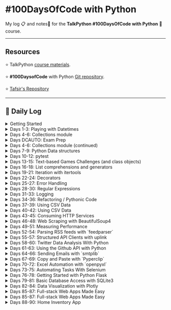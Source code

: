 # \#100DaysOfCode with Python

My log :clipboard: and notes​ :notebook: for the **TalkPython #100DaysOfCode with Python** :snake: course.

---

## Resources

:star: TalkPython [course materials](https://github.com/timothyhull/100daysofcode/blob/main/https://training.talkpython.fm/courses/details/100-days-of-code-in-python).

:star: **#100DaysofCode** with Python [Git repository](https://github.com/timothyhull/100daysofcode/blob/main/https://github.com/talkpython/100daysofcode-with-python-course).

:star: [Tafsir's Repository](https://github.com/timothyhull/100daysofcode/blob/main/https://github.com/ttafsir/100-days-of-code)

---

## :calendar: Daily Log

<details><summary>Getting Started</summary>

- Course Start: [4/16/21](https://github.com/timothyhull/100daysofcode/blob/main/days/_course_start)
- Day 0: [4/17/21](https://github.com/timothyhull/100daysofcode/blob/main/days/_0)

</details>

<details><summary>Days 1-3: Playing with Datetimes</summary>

- Day 1: [4/18/21](https://github.com/timothyhull/100daysofcode/blob/main/days/_1)
- Day 2: [4/19/21](https://github.com/timothyhull/100daysofcode/blob/main/days/_2)
- Day 2a: [4/20/21](https://github.com/timothyhull/100daysofcode/blob/main/days/_2)
- Day 3: [4/21/21](https://github.com/timothyhull/100daysofcode/blob/main/days/_3)
- Day 3a: [4/22/21](https://github.com/timothyhull/100daysofcode/blob/main/days/_3)
- Day 3b: [4/23/21](https://github.com/timothyhull/100daysofcode/blob/main/days/_3)

</details>

<details><summary>Days 4-6: Collections module</summary>

- Day 4: [4/24/21](https://github.com/timothyhull/100daysofcode/blob/main/days/_4)
- Day 4a: [4/25/21](https://github.com/timothyhull/100daysofcode/blob/main/days/_4)
- Day 4b: [4/26/21](https://github.com/timothyhull/100daysofcode/blob/main/days/_4)
- Day 5: [4/27/21](https://github.com/timothyhull/100daysofcode/blob/main/days/_5/README.md/#notebook-42721)
- Day 5a: [4/28/21](https://github.com/timothyhull/100daysofcode/blob/main/days/_5/README.md#tasks)
- Day 5b: [4/29/21](https://github.com/timothyhull/100daysofcode/blob/main/days/_5/README.md#tasks)
- Day 5c: [4/30/21](https://github.com/timothyhull/100daysofcode/blob/main/days/_5/README.md#rage-43021)
- Day 5d: [5/1/21](https://github.com/timothyhull/100daysofcode/blob/main/days/_5/README.md/#notebook-5121)

</details>

<details><summary>Days DCAUTO: Exam Prep</summary>

:bangbang: ​Taking a two-week break from **100DaysOfCode** exercises to study for the Cisco **DCAUTO** exam :mortar_board:.  Each day of study that includes writing Python will continue the days of code streak.

- Day 1: [5/2/21](https://github.com/timothyhull/100daysofcode/blob/main/days/_dcauto/README.md/#notebook-5221)
- Day 2: [5/3/21](https://github.com/timothyhull/100daysofcode/blob/main/days/_dcauto/README.md/#notebook-5321)
- Day 3: [5/4/21](https://github.com/timothyhull/100daysofcode/blob/main/days/_dcauto/README.md/#notebook-5421)
- Day 4: [5/5/21](https://github.com/timothyhull/100daysofcode/blob/main/days/_dcauto/README.md/#notebook-5521)
- Day 5: [5/6/21](https://github.com/timothyhull/100daysofcode/blob/main/days/_dcauto/README.md/#notebook-5621)
- Day 6: [5/7/21](https://github.com/timothyhull/100daysofcode/blob/main/days/_dcauto/README.md/#notebook-5721)
- Day 7: [5/8/21](https://github.com/timothyhull/100daysofcode/blob/main/days/_dcauto/README.md/#notebook-5821)
- Day 8: [5/9/21](https://github.com/timothyhull/100daysofcode/blob/main/days/_dcauto/README.md/#notebook-5921)
- Day 9: [5/10/21](https://github.com/timothyhull/100daysofcode/blob/main/days/_dcauto/README.md/#notebook-51021)
- Day 10: [5/11/21](https://github.com/timothyhull/100daysofcode/blob/main/days/_dcauto/README.md/#notebook-51121)
- Day 11: [5/12/21](https://github.com/timothyhull/100daysofcode/blob/main/days/_dcauto/README.md/#notebook-51221)
- Day 12: [5/13/21](https://github.com/timothyhull/100daysofcode/blob/main/days/_dcauto/README.md/#notebook-51321)

</details>

<details><summary>Days 4-6: Collections module (continued)</summary>

- Day 6: [5/14/21](https://github.com/timothyhull/100daysofcode/blob/main/days/_6/README.md/#notebook-51421)
- Day 6a: [5/15/21](https://github.com/timothyhull/100daysofcode/blob/main/days/_6/README.md/#notebook-51521)
- Day 6b: [5/16/21](https://github.com/timothyhull/100daysofcode/blob/main/days/_6/README.md/#notebook-51621)
- Day 6c: [5/17/21](https://github.com/timothyhull/100daysofcode/blob/main/days/_6/README.md/#notebook-51721)
- Day 6d: [5/18/21](https://github.com/timothyhull/100daysofcode/blob/main/days/_6/README.md/#notebook-51821)
- Day 6e: [5/19/21](https://github.com/timothyhull/100daysofcode/blob/main/days/_6/README.md/#notebook-51921)
- Day 6f: [5/20/21](https://github.com/timothyhull/100daysofcode/blob/main/days/_6/README.md/#notebook-52021)

</details>

<details><summary>Days 7-9: Python Data structures</summary>

- Day 7: [5/21/21](https://github.com/timothyhull/100daysofcode/blob/main/days/_7/README.md/#notebook-52121)
- Day 7a: [5/22/21](https://github.com/timothyhull/100daysofcode/blob/main/days/_7/README.md/#notebook-52221)
- Day 8: [5/23/21](https://github.com/timothyhull/100daysofcode/blob/main/days/_8)
- Day 9: [5/24/21](https://github.com/timothyhull/100daysofcode/blob/main/days/_9)

</details>

<details><summary>Days 10-12: pytest</summary>

- Day 10: [5/25/21](https://github.com/timothyhull/100daysofcode/blob/main/days/_10)
- Day 10a: [5/26/21](https://github.com/timothyhull/100daysofcode/blob/main/days/_10/README.md/#notebook-52621)
- Day 10b: [5/27/21](https://github.com/timothyhull/100daysofcode/blob/main/days/_10/README.md/#notebook-52721)
- Day 10c: [5/28/21](https://github.com/timothyhull/100daysofcode/blob/main/days/_10/README.md/#notebook-52821)
- Day 10d: [5/29/21](https://github.com/timothyhull/100daysofcode/blob/main/days/_10/README.md/#notebook-52921)
- Day 10e: [5/30/21](https://github.com/timothyhull/100daysofcode/blob/main/days/_10/README.md/#notebook-53021)
- Day 10f: [5/31/21](https://github.com/timothyhull/100daysofcode/blob/main/days/_10/README.md/#notebook-53121)
- Day 11: [6/1/21](https://github.com/timothyhull/100daysofcode/blob/main/days/_11)
- Day 11a: [6/2/21](https://github.com/timothyhull/100daysofcode/blob/main/days/_11/README.md/#notebook-6221)
- Day 11b: [6/3/21](https://github.com/timothyhull/100daysofcode/blob/main/days/_11/README.md/#notebook-6321)
- Day 11c: [6/4/21](https://github.com/timothyhull/100daysofcode/blob/main/days/_11/README.md/#notebook-6421)
- Day 11d: [6/5/21](https://github.com/timothyhull/100daysofcode/blob/main/days/_11/README.md/#notebook-6521)
- Day 11e: [6/6/21](https://github.com/timothyhull/100daysofcode/blob/main/days/_11/README.md/#notebook-6621)
- Day 11f: [6/7/21](https://github.com/timothyhull/100daysofcode/blob/main/days/_11/README.md/#notebook-6721)
- Day 11g: [6/8/21](https://github.com/timothyhull/100daysofcode/blob/main/days/_11/README.md/#notebook-6821)
- Day 11h: [6/9/21](https://github.com/timothyhull/100daysofcode/blob/main/days/_11/README.md/#notebook-6921)
- Day 11i: [6/10/21](https://github.com/timothyhull/100daysofcode/blob/main/days/_11/README.md/#notebook-61021)
- Day 11j: [6/11/21](https://github.com/timothyhull/100daysofcode/blob/main/days/_11/README.md/#notebook-61121)
- Day 11k: [6/12/21](https://github.com/timothyhull/100daysofcode/blob/main/days/_11/README.md/#notebook-61221)
- Day 11l: [6/13/21](https://github.com/timothyhull/100daysofcode/blob/main/days/_11/README.md/#notebook-61321)
- Day 12: [6/14/21](https://github.com/timothyhull/100daysofcode/blob/main/days/_12)
- Day 12a: [6/15/21](https://github.com/timothyhull/100daysofcode/blob/main/days/_12/README.md/#notebook-61521)
- Day 12b: [6/16/21](https://github.com/timothyhull/100daysofcode/blob/main/days/_12/README.md/#notebook-61621)
- Day 12c: [6/17/21](https://github.com/timothyhull/100daysofcode/blob/main/days/_12/README.md/#notebook-61721)
- Day 12d: [6/18/21](https://github.com/timothyhull/100daysofcode/blob/main/days/_12/README.md/#notebook-61821)

</details>

<details><summary>Days 13-15: Text-based Games Challenges (and class objects)</summary>

- Day 13: [6/19/21](https://github.com/timothyhull/100daysofcode/blob/main/days/_13)
- Day 13a: [6/20/21](https://github.com/timothyhull/100daysofcode/blob/main/days/_13/README.md/#notebook-62021)
- Day 13b: [6/21/21](https://github.com/timothyhull/100daysofcode/blob/main/days/_13/README.md/#notebook-62121)
- Day 13c: [6/22/21](https://github.com/timothyhull/100daysofcode/blob/main/days/_13/README.md/#notebook-62221)
- Day 14: [6/23/21](https://github.com/timothyhull/100daysofcode/blob/main/days/_14)
- Day 14a: [6/24/21](https://github.com/timothyhull/100daysofcode/blob/main/days/_14/README.md/#notebook-62421)
- Day 14b: [6/25/21](https://github.com/timothyhull/100daysofcode/blob/main/days/_14/README.md/#notebook-62521)
- Day 14c: [6/26/21](https://github.com/timothyhull/100daysofcode/blob/main/days/_14/README.md/#notebook-62621)
- Day 14d: [6/27/21](https://github.com/timothyhull/100daysofcode/blob/main/days/_14/README.md/#notebook-62721)
- Day 14e: [6/28/21](https://github.com/timothyhull/100daysofcode/blob/main/days/_14/README.md/#notebook-62821)
- Day 14f: [6/29/21](https://github.com/timothyhull/100daysofcode/blob/main/days/_14/README.md/#notebook-62921)
- Day 14f: [6/30/21](https://github.com/timothyhull/100daysofcode/blob/main/days/_14/README.md/#notebook-63021)
- Day 14g: [7/1/21](https://github.com/timothyhull/100daysofcode/blob/main/days/_14/README.md/#notebook-7121)
- Day 15: [7/2/21](https://github.com/timothyhull/100daysofcode/blob/main/days/_15)
- Day 15a: [7/3/21](https://github.com/timothyhull/100daysofcode/blob/main/days/_15/README.md/#notebook-7321)
- Day 15b: [7/4/21](https://github.com/timothyhull/100daysofcode/blob/main/days/_15/README.md/#notebook-7421)
- Day 15c: [7/5/21](https://github.com/timothyhull/100daysofcode/blob/main/days/_15/README.md/#notebook-7521)
- Day 15d: [7/6/21](https://github.com/timothyhull/100daysofcode/blob/main/days/_15/README.md/#notebook-7621)
- Day 15e: [7/7/21](https://github.com/timothyhull/100daysofcode/blob/main/days/_15/README.md/#notebook-7721)
- Day 15f: [7/8/21](https://github.com/timothyhull/100daysofcode/blob/main/days/_15/README.md/#notebook-7821)
- Day 15g: [7/9/21](https://github.com/timothyhull/100daysofcode/blob/main/days/_15/README.md/#notebook-7921)
- Day 15h: [7/10/21](https://github.com/timothyhull/100daysofcode/blob/main/days/_15/README.md/#notebook-71021)
- Day 15i: [7/11/21](https://github.com/timothyhull/100daysofcode/blob/main/days/_15/README.md/#notebook-71121)
- Day 15j: [7/12/21](https://github.com/timothyhull/100daysofcode/blob/main/days/_15/README.md/#notebook-71221)
- Day 15k: [7/13/21](https://github.com/timothyhull/100daysofcode/blob/main/days/_15/README.md/#notebook-71321)
- Day 15l: [7/14/21](https://github.com/timothyhull/100daysofcode/blob/main/days/_15/README.md/#notebook-71421)
- Day 15m: [7/15/21](https://github.com/timothyhull/100daysofcode/blob/main/days/_15/README.md/#notebook-71521)
- Day 15n: [7/16/21](https://github.com/timothyhull/100daysofcode/blob/main/days/_15/README.md/#notebook-71621)
- Day 15o: [7/17/21](https://github.com/timothyhull/100daysofcode/blob/main/days/_15/README.md/#notebook-71721)
- Day 15p: [7/18/21](https://github.com/timothyhull/100daysofcode/blob/main/days/_15/README.md/#notebook-71821)
- Day 15q: [7/19/21](https://github.com/timothyhull/100daysofcode/blob/main/days/_15/README.md/#notebook-71921)
- Day 15r: [7/20/21](https://github.com/timothyhull/100daysofcode/blob/main/days/_15/README.md/#notebook-72021)
- Day 15s: [7/21/21](https://github.com/timothyhull/100daysofcode/blob/main/days/_15/README.md/#notebook-72121)

</details>

<details><summary>Days 16-18: List comprehensions and generators</summary>

- Day 16: [7/22/21](https://github.com/timothyhull/100daysofcode/blob/main/days/_16)
- Day 16a: [7/23/21](https://github.com/timothyhull/100daysofcode/blob/main/days/_16/README.md/#notebook-72321)
- Day 16b: [7/24/21](https://github.com/timothyhull/100daysofcode/blob/main/days/_16/README.md/#notebook-72421)
- Day 16c: [7/25/21](https://github.com/timothyhull/100daysofcode/blob/main/days/_16/README.md/#notebook-72521)
- Day 16d: [7/26/21](https://github.com/timothyhull/100daysofcode/blob/main/days/_16/README.md/#notebook-72621)
- Day 17: [7/27/21](https://github.com/timothyhull/100daysofcode/blob/main/days/_17)
- Day 17a: [7/28/21](https://github.com/timothyhull/100daysofcode/blob/main/days/_17/README.md/#notebook-72821)
- Day 17b: [7/29/21](https://github.com/timothyhull/100daysofcode/blob/main/days/_17/README.md/#notebook-72921)
- Day 17c: [7/30/21](https://github.com/timothyhull/100daysofcode/blob/main/days/_17/README.md/#notebook-73021)

```python
# Completed 105 straight days of code, before streak ended on 7/31/21.
from datetime import date
streak_start_date = date(2021, 4, 16)
streak_end_date = date(2021, 7, 30)

streak_length = (streak_end_date - streak_start_date).days
print(f'\n#100DaysofCode coding streak #1 lasted {streak_length} days.\n')
```

- Day 18: [8/1/21](https://github.com/timothyhull/100daysofcode/blob/main/days/_18)
- Day 18a: [8/2/21](https://github.com/timothyhull/100daysofcode/blob/main/days/_18/README.md/#notebook-8221)

</details>

<details><summary>Days 19-21: Iteration with itertools</summary>

- Day 19: [8/3/21](https://github.com/timothyhull/100daysofcode/blob/main/days/_19)
- Day 19a: [8/4/21](https://github.com/timothyhull/100daysofcode/blob/main/days/_19/README.md/#notebook-8421)
- Day 19b: [8/5/21](https://github.com/timothyhull/100daysofcode/blob/main/days/_19/README.md/#notebook-8521)
- Day 19c: [8/6/21](https://github.com/timothyhull/100daysofcode/blob/main/days/_19/README.md/#notebook-8621)
- Day 20: [8/7/21](https://github.com/timothyhull/100daysofcode/blob/main/days/_20)
- Day 20a: [8/8/21](https://github.com/timothyhull/100daysofcode/blob/main/days/_20/README.md/#notebook-8821)
- Day 20b: [8/9/21](https://github.com/timothyhull/100daysofcode/blob/main/days/_20/README.md/#notebook-8921)
- Day 21: [8/10/21](https://github.com/timothyhull/100daysofcode/blob/main/days/_21)
- Day 21a: [8/11/21](https://github.com/timothyhull/100daysofcode/blob/main/days/_21/README.md/#notebook-81121)
- Day 21b: [8/12/21](https://github.com/timothyhull/100daysofcode/blob/main/days/_21/README.md/#notebook-81221)

</details>

<details><summary>Days 22-24: Decorators</summary>

- Day 22: [8/13/21](https://github.com/timothyhull/100daysofcode/blob/main/days/_22)
- Day 22a: [8/14/21](https://github.com/timothyhull/100daysofcode/blob/main/days/_22/README.md/#notebook-81421)
- Day 22b: [8/15/21](https://github.com/timothyhull/100daysofcode/blob/main/days/_22/README.md/#notebook-81521)
- Day 23: [8/16/21](https://github.com/timothyhull/100daysofcode/blob/main/days/_23)
- Day 23a: [8/17/21](https://github.com/timothyhull/100daysofcode/blob/main/days/_23/README.md/#notebook-81721)
- Day 23b: [8/18/21](https://github.com/timothyhull/100daysofcode/blob/main/days/_23/README.md/#notebook-81821)
- Day 24: [8/19/21](https://github.com/timothyhull/100daysofcode/blob/main/days/_24)
- Day 24a: [8/20/21](https://github.com/timothyhull/100daysofcode/blob/main/days/_24/README.md/#notebook-82021)
- Day 24b: [8/21/21](https://github.com/timothyhull/100daysofcode/blob/main/days/_24/README.md/#notebook-82121)
- Day 24c: [8/22/21](https://github.com/timothyhull/100daysofcode/blob/main/days/_24/README.md/#notebook-82221)
- Day 24d: [8/23/21](https://github.com/timothyhull/100daysofcode/blob/main/days/_24/README.md/#notebook-82321)
- Day 24e: [8/24/21](https://github.com/timothyhull/100daysofcode/blob/main/days/_24/README.md/#notebook-82421)
- Day 24f: [8/25/21](https://github.com/timothyhull/100daysofcode/blob/main/days/_24/README.md/#notebook-82521)
- Day 24g: [8/26/21](https://github.com/timothyhull/100daysofcode/blob/main/days/_24/README.md/#notebook-82621)
- Day 24h: [8/27/21](https://github.com/timothyhull/100daysofcode/blob/main/days/_24/README.md/#notebook-82721)
- Day 24i: [8/29/21](https://github.com/timothyhull/100daysofcode/blob/main/days/_24/README.md/#notebook-82921)
- Day 24j: [8/30/21](https://github.com/timothyhull/100daysofcode/blob/main/days/_24/README.md/#notebook-83021)
- Day 24k: [8/31/21](https://github.com/timothyhull/100daysofcode/blob/main/days/_24/README.md/#notebook-83121)
- Day 24l: [9/1/21](https://github.com/timothyhull/100daysofcode/blob/main/days/_24/README.md/#notebook-9121)

</details>

<details><summary>Days 25-27: Error Handling</summary>

- Day 25: [9/2/21](https://github.com/timothyhull/100daysofcode/blob/main/days/_25)
- Day 26: [9/3/21](https://github.com/timothyhull/100daysofcode/blob/main/days/_26)
- Day 27: [9/4/21](https://github.com/timothyhull/100daysofcode/blob/main/days/_27)

</details>

<details><summary>Days 28-30: Regular Expressions</summary>

- Day 28: [9/5/21](https://github.com/timothyhull/100daysofcode/blob/main/days/_28)
- Day 28a: [9/6/21](https://github.com/timothyhull/100daysofcode/blob/main/days/_28/README.md/#notebook-9621)
- Day 28b: [9/7/21](https://github.com/timothyhull/100daysofcode/blob/main/days/_28/README.md/#notebook-9721)
- Day 28c: [9/8/21](https://github.com/timothyhull/100daysofcode/blob/main/days/_29/README.md/#notebook-9821)
- Day 29: [9/9/21](https://github.com/timothyhull/100daysofcode/blob/main/days/_29)
- Day 29a: [9/10/21](https://github.com/timothyhull/100daysofcode/blob/main/days/_29/README.md/#notebook-91021)
- Day 29b: [9/11/21](https://github.com/timothyhull/100daysofcode/blob/main/days/_29/README.md/#notebook-91121)
- Day 29c: [9/12/21](https://github.com/timothyhull/100daysofcode/blob/main/days/_29/README.md/#notebook-91221)
- Day 29d: [9/13/21](https://github.com/timothyhull/100daysofcode/blob/main/days/_29/README.md/#notebook-91321)
- Day 29e: [9/14/21](https://github.com/timothyhull/100daysofcode/blob/main/days/_29/README.md/#notebook-91421)
- Day 29f: [9/15/21](https://github.com/timothyhull/100daysofcode/blob/main/days/_29/README.md/#notebook-91521)
- Day 29g: [9/16/21](https://github.com/timothyhull/100daysofcode/blob/main/days/_29/README.md/#notebook-91621)
- Day 30: [9/18/21](https://github.com/timothyhull/100daysofcode/blob/main/days/_30)
- Day 30a: [9/19/21](https://github.com/timothyhull/100daysofcode/blob/main/days/_30/README.md/#notebook-91921)
- Day 30b: [9/20/21](https://github.com/timothyhull/100daysofcode/blob/main/days/_30/README.md/#notebook-92021)
- Day 30c: [9/21/21](https://github.com/timothyhull/100daysofcode/blob/main/days/_30/README.md/#notebook-92121)

</details>

<details><summary>Days 31-33: Logging</summary>

- Day 31: [9/22/21](https://github.com/timothyhull/100daysofcode/blob/main/days/_31)
- Day 31a: [9/23/21](https://github.com/timothyhull/100daysofcode/blob/main/days/_31/README.md/#notebook-92321)
- Day 31b: [9/24/21](https://github.com/timothyhull/100daysofcode/blob/main/days/_31/README.md/#notebook-92421)
- Day 31c: [9/25/21](https://github.com/timothyhull/100daysofcode/blob/main/days/_31/README.md/#notebook-92521)
- Day 31d: [9/26/21](https://github.com/timothyhull/100daysofcode/blob/main/days/_31/README.md/#notebook-92621)
- Day 31e: [9/27/21](https://github.com/timothyhull/100daysofcode/blob/main/days/_31/README.md/#notebook-92721)
- Day 31f: [9/28/21](https://github.com/timothyhull/100daysofcode/blob/main/days/_31/README.md/#notebook-92821)
- Day 32: [9/29/21](https://github.com/timothyhull/100daysofcode/blob/main/days/_32)
- Day 33: [9/30/21](https://github.com/timothyhull/100daysofcode/blob/main/days/_33)
- Day 33a: [10/1/21](https://github.com/timothyhull/100daysofcode/blob/main/days/_33/README.md/#notebook-10121)
- Day 33b: [10/2/21](https://github.com/timothyhull/100daysofcode/blob/main/days/_33/README.md/#notebook-10221)
- Day 33c: [10/3/21](https://github.com/timothyhull/100daysofcode/blob/main/days/_33/README.md/#notebook-10321)
- Day 33d: [10/4/21](https://github.com/timothyhull/100daysofcode/blob/main/days/_33/README.md/#notebook-10421)
- Day 33e: [10/5/21](https://github.com/timothyhull/100daysofcode/blob/main/days/_33/README.md/#notebook-10521)
- Day 33f: [10/6/21](https://github.com/timothyhull/100daysofcode/blob/main/days/_33/README.md/#notebook-10621)
- Day 33g: [10/7/21](https://github.com/timothyhull/100daysofcode/blob/main/days/_33/README.md/#notebook-10721)
- Day 33h: [10/8/21](https://github.com/timothyhull/100daysofcode/blob/main/days/_33/README.md/#notebook-10821)
- Day 33i: [10/9/21](https://github.com/timothyhull/100daysofcode/blob/main/days/_33/README.md/#notebook-10921)
- Day 33j: [10/10/21](https://github.com/timothyhull/100daysofcode/blob/main/days/_33/README.md/#notebook-101021)
- Day 33k: [10/11/21](https://github.com/timothyhull/100daysofcode/blob/main/days/_33/README.md/#notebook-101121)
- Day 33l: [10/12/21](https://github.com/timothyhull/100daysofcode/blob/main/days/_33/README.md/#notebook-101221)
- Day 33m: [10/13/21](https://github.com/timothyhull/100daysofcode/blob/main/days/_33/README.md/#notebook-101321)
- Day 33n: [10/14/21](https://github.com/timothyhull/100daysofcode/blob/main/days/_33/README.md/#notebook-101421)
- Day 33o: [10/15/21](https://github.com/timothyhull/100daysofcode/blob/main/days/_33/README.md/#notebook-101521)
- Day 33p: [10/16/21](https://github.com/timothyhull/100daysofcode/blob/main/days/_33/README.md/#notebook-101621)
- Day 33q: [10/17/21](https://github.com/timothyhull/100daysofcode/blob/main/days/_33/README.md/#notebook-101721)

</details>

<details><summary>Days 34-36: Refactoring / Pythonic Code</summary>

- Day 34: [10/19/21](https://github.com/timothyhull/100daysofcode/blob/main/days/_34)
- Day 34a: [10/20/21](https://github.com/timothyhull/100daysofcode/blob/main/days/_34/README.md/#notebook-102021)
- Day 34b: [10/21/21](https://github.com/timothyhull/100daysofcode/blob/main/days/_34/README.md/#notebook-102121)
- Day 34c: [10/22/21](https://github.com/timothyhull/100daysofcode/blob/main/days/_34/README.md/#notebook-102221)
- Day 34d: [10/23/21](https://github.com/timothyhull/100daysofcode/blob/main/days/_34/README.md/#notebook-102321)
- Days 35+36: [10/24/21](https://github.com/timothyhull/100daysofcode/blob/main/days/_35_36)
- Days 35+36a: [10/25/21](https://github.com/timothyhull/100daysofcode/blob/main/days/days/_35_36/README.md/#notebook-102521)
- Days 35+36b: [10/26/21](https://github.com/timothyhull/100daysofcode/blob/main/days/days/_35_36/README.md/#notebook-102621)
- Days 35+36c: [10/27/21](https://github.com/timothyhull/100daysofcode/blob/main/days/days/_35_36/README.md/#notebook-102721)
- Days 35+36d: [10/28/21](https://github.com/timothyhull/100daysofcode/blob/main/days/days/_35_36/README.md/#notebook-102821)

</details>

<details><summary>Days 37-39: Using CSV Data</summary>

- Day 37: [10/29/21](https://github.com/timothyhull/100daysofcode/blob/main/days/_37)
- Day 37a: [10/30/21](https://github.com/timothyhull/100daysofcode/blob/main/days/_37/README.md/#notebook-103021)
- Day 37b: [10/31/21](https://github.com/timothyhull/100daysofcode/blob/main/days/_37/README.md/#notebook-103121)
- Day 37c: [11/1/21](https://github.com/timothyhull/100daysofcode/blob/main/days/_37/README.md/#notebook-110121)
- Days 38+39: [11/2/21](https://github.com/timothyhull/100daysofcode/blob/main/days/_38_39)
- Days 38+39a: [11/3/21](https://github.com/timothyhull/100daysofcode/blob/main/days/_38_39/README.md/#notebook-11321)

</details>

<details><summary>Days 40-42: Using CSV Data</summary>

- Days 40+41: [11/4/21](https://github.com/timothyhull/100daysofcode/blob/main/days/_40_41)
- Day 42: [11/5/21](https://github.com/timothyhull/100daysofcode/blob/main/days/_42)
- Day 42a: [11/6/21](https://github.com/timothyhull/100daysofcode/blob/main/days/_42/README.md/#notebook-11621)
- Day 42b: [11/7/21](https://github.com/timothyhull/100daysofcode/blob/main/days/_42/README.md/#notebook-11721)
- Day 42c: [11/8/21](https://github.com/timothyhull/100daysofcode/blob/main/days/_42/README.md/#notebook-11821)
- Day 42d: [11/9/21](https://github.com/timothyhull/100daysofcode/blob/main/days/_42/README.md/#notebook-11921)

</details>

<details><summary>Days 43-45: Consuming HTTP Services</summary>

- Day 43: [11/10/21](https://github.com/timothyhull/100daysofcode/blob/main/days/_43)
- Day 43a: [11/11/21](https://github.com/timothyhull/100daysofcode/blob/main/days/_43/README.md/#notebook-111121)
- Day 43b: [11/12/21](https://github.com/timothyhull/100daysofcode/blob/main/days/_43/README.md/#notebook-111221)
- Days 44+45: [11/13/21](https://github.com/timothyhull/100daysofcode/blob/main/days/_44_45)
- Days 44+45a: [11/14/21](https://github.com/timothyhull/100daysofcode/blob/main/days/_44_45)

</details>

<details><summary>Days 46-48: Web Scraping with BeautifulSoup4</summary>

- Days 46+47+48: [11/16/21](https://github.com/timothyhull/100daysofcode/blob/main/days/_46_47_48)
- Days 46+47+48a: [11/17/21](https://github.com/timothyhull/100daysofcode/blob/main/days/_46_47_48/README.md/#notebook-111721)
- Break for family trauma :sob:
- Days 46+47+48b: [11/23/21](https://github.com/timothyhull/100daysofcode/blob/main/days/_46_47_48/README.md/#notebook-112321)
- Break for family trauma :sob:
- Days 46+47+48c: [11/30/21](https://github.com/timothyhull/100daysofcode/blob/main/days/_46_47_48/README.md/#notebook-113021)
- Days 46+47+48d: [12/1/21](https://github.com/timothyhull/100daysofcode/blob/main/days/_46_47_48/README.md/#notebook-12121)
- Days 46+47+48e: [12/1/21](https://github.com/timothyhull/100daysofcode/blob/main/days/_46_47_48)

</details>

<details><summary>Days 49-51: Measuring Performance</summary>

- Day 49: [12/2/21](https://github.com/timothyhull/100daysofcode/blob/main/days/_49)
- Day 49a: [12/3/21](https://github.com/timothyhull/100daysofcode/blob/main/days/_49/README.md/#notebook-12321)
- Day 49b: [12/4/21](https://github.com/timothyhull/100daysofcode/blob/main/days/_49/README.md/#notebook-12421)
- Day 49c: [12/5/21](https://github.com/timothyhull/100daysofcode/blob/main/days/_49/README.md/#notebook-12521)
- Day 49d: [12/6/21](https://github.com/timothyhull/100daysofcode/blob/main/days/_49/README.md/#notebook-12621)
- Break for family trauma :sob:
- Day 49e: [12/10/21](https://github.com/timothyhull/100daysofcode/blob/main/days/_49/README.md/#notebook-121021)
- Days 50+51: [12/11/21](https://github.com/timothyhull/100daysofcode/blob/main/days/_50_51)

</details>

<details><summary>Days 52-54: Parsing RSS feeds with `feedparser`</summary>

- Day 52+53+54: [12/12/21](https://github.com/timothyhull/100daysofcode/blob/main/days/_52_53_54)
- Day 52+53+54a: [12/13/21](https://github.com/timothyhull/100daysofcode/blob/main/days/_52_53_54/README.md/#notebook-121321)
- Day 52+53+54b: [12/14/21](https://github.com/timothyhull/100daysofcode/blob/main/days/_52_53_54/README.md/#notebook-121421)
- Day 52+53+54c: [12/15/21](https://github.com/timothyhull/100daysofcode/blob/main/days/_52_53_54/README.md/#notebook-121521)
- Day 52+53+54d: [12/16/21](https://github.com/timothyhull/100daysofcode/blob/main/days/_52_53_54/README.md/#notebook-121621)
- Day 52+53+54e: [12/17/21](https://github.com/timothyhull/100daysofcode/blob/main/days/_52_53_54/README.md/#notebook-121721)
- Day 52+53+54f: [12/18/21](https://github.com/timothyhull/100daysofcode/blob/main/days/_52_53_54/README.md/#notebook-121821)
- Day 52+53+54g: [12/19/21](https://github.com/timothyhull/100daysofcode/blob/main/days/_52_53_54/README.md/#notebook-121921)
- Day 52+53+54h: [12/20/21](https://github.com/timothyhull/100daysofcode/blob/main/days/_52_53_54/README.md/#notebook-122021)
- Day 52+53+54i: [12/21/21](https://github.com/timothyhull/100daysofcode/blob/main/days/_52_53_54/README.md/#notebook-122121)
- Day 52+53+54j: [12/22/21](https://github.com/timothyhull/100daysofcode/blob/main/days/_52_53_54/README.md/#notebook-122221)
- Day 52+53+54k: [12/23/21](https://github.com/timothyhull/100daysofcode/blob/main/days/_52_53_54/README.md/#notebook-122321)
- Day 52+53+54l: [12/24/21](https://github.com/timothyhull/100daysofcode/blob/main/days/_52_53_54/README.md/#notebook-122421)

</details>

<details><summary>Days 55-57: Structured API Clients with uplink</summary>

- Day 55: [12/25/21](https://github.com/timothyhull/100daysofcode/blob/main/days/_55)
- Day 55a: [12/26/21](https://github.com/timothyhull/100daysofcode/blob/main/days/_55/README.md/#notebook-122621)
- Day 55b: [12/27/21](https://github.com/timothyhull/100daysofcode/blob/main/days/_55/README.md/#notebook-122721)
- Day 55c: [12/28/21](https://github.com/timothyhull/100daysofcode/blob/main/days/_55/README.md/#notebook-122821)
- Day 55d: [12/29/21](https://github.com/timothyhull/100daysofcode/blob/main/days/_55/README.md/#notebook-122921)
- Day 55e: [12/30/21](https://github.com/timothyhull/100daysofcode/blob/main/days/_55/README.md/#notebook-123021)
- Day 55f: [12/31/21](https://github.com/timothyhull/100daysofcode/blob/main/days/_55/README.md/#notebook-123121)
- Day 55g: [1/1/22](https://github.com/timothyhull/100daysofcode/blob/main/days/_55/README.md/#notebook-1122)
- Day 55h: [1/2/22](https://github.com/timothyhull/100daysofcode/blob/main/days/_55/README.md/#notebook-1222)
- Day 55i: [1/3/22](https://github.com/timothyhull/100daysofcode/blob/main/days/_55/README.md/#notebook-1322)
- Day 56+57: [1/4/22](https://github.com/timothyhull/100daysofcode/blob/main/days/_56_57)
- Day 56+57a: [1/5/22](https://github.com/timothyhull/100daysofcode/blob/main/days/_56_57/README.md/#notebook-1522)
- Day 56+57b: [1/6/22](https://github.com/timothyhull/100daysofcode/blob/main/days/_56_57/README.md/#notebook-1622)
- Day 56+57c: [1/7/22](https://github.com/timothyhull/100daysofcode/blob/main/days/_56_57/README.md/#notebook-1722)
- Day 56+57d: [1/8/22](https://github.com/timothyhull/100daysofcode/blob/main/days/_56_57/README.md/#notebook-1822)
- Day 56+57e: [1/9/22](https://github.com/timothyhull/100daysofcode/blob/main/days/_56_57/README.md/#notebook-1922)

</details>

<details><summary>Days 58-60: Twitter Data Analysis With Python</summary>

- Day 58: [1/10/22](https://github.com/timothyhull/100daysofcode/blob/main/days/_55)
- Day 58a: [1/11/22](https://github.com/timothyhull/100daysofcode/blob/main/days/_55/README.md/#notebook-11122)
- Day 58b: [1/12/22](https://github.com/timothyhull/100daysofcode/blob/main/days/_55/README.md/#notebook-11222)
- Day 58c: [1/13/22](https://github.com/timothyhull/100daysofcode/blob/main/days/_55/README.md/#notebook-11322)
- Day 58d: [1/14/22](https://github.com/timothyhull/100daysofcode/blob/main/days/_55/README.md/#notebook-11422)
- Day 58e: [1/15/22](https://github.com/timothyhull/100daysofcode/blob/main/days/_55/README.md/#notebook-11522)
- Day 59+60: [1/16/22](https://github.com/timothyhull/100daysofcode/blob/main/days/_59_60)
- Day 59+60a: [1/17/22](https://github.com/timothyhull/100daysofcode/blob/main/days/_59_60/README.md/#notebook-11722)
- Day 59+60b: [1/18/22](https://github.com/timothyhull/100daysofcode/blob/main/days/_59_60/README.md/#notebook-11822)
- Day 59+60c: [1/19/22](https://github.com/timothyhull/100daysofcode/blob/main/days/_59_60/README.md/#notebook-11922)
- Day 59+60d: [1/20/22](https://github.com/timothyhull/100daysofcode/blob/main/days/_59_60/README.md/#notebook-12022)
- Day 59+60e: [1/21/22](https://github.com/timothyhull/100daysofcode/blob/main/days/_59_60/README.md/#notebook-12122)
- Day 59+60f: [1/22/22](https://github.com/timothyhull/100daysofcode/blob/main/days/_59_60/README.md/#notebook-12222)
- Day 59+60g: [1/23/22](https://github.com/timothyhull/100daysofcode/blob/main/days/_59_60/README.md/#notebook-12322)
- Day 59+60h: [1/24/22](https://github.com/timothyhull/100daysofcode/blob/main/days/_59_60/README.md/#notebook-12422)
- Day 59+60i: [1/25/22](https://github.com/timothyhull/100daysofcode/blob/main/days/_59_60/README.md/#notebook-12522)
- Day 59+60j: [1/26/22](https://github.com/timothyhull/100daysofcode/blob/main/days/_59_60/README.md/#notebook-12622)
- Day 59+60k: [1/27/22](https://github.com/timothyhull/100daysofcode/blob/main/days/_59_60/README.md/#notebook-12722)
- Day 59+60l: [1/28/22](https://github.com/timothyhull/100daysofcode/blob/main/days/_59_60/README.md/#notebook-12822)
- Day 59+60m: [1/29/22](https://github.com/timothyhull/100daysofcode/blob/main/days/_59_60/README.md/#notebook-12922)
- Day 59+60n: [1/30/22](https://github.com/timothyhull/100daysofcode/blob/main/days/_59_60/README.md/#notebook-13022)
- Break for rest :sleeping:
- Day 59+60o: [2/1/22](https://github.com/timothyhull/100daysofcode/blob/main/days/_59_60/README.md/#notebook-2122)
- Day 59+60p: [2/2/22](https://github.com/timothyhull/100daysofcode/blob/main/days/_59_60/README.md/#notebook-2222)
- Day 59+60q: [2/3/22](https://github.com/timothyhull/100daysofcode/blob/main/days/_59_60/README.md/#notebook-2322)
- Day 59+60r: [2/4/22](https://github.com/timothyhull/100daysofcode/blob/main/days/_59_60/README.md/#notebook-2422)
- Day 59+60s: [2/5/22](https://github.com/timothyhull/100daysofcode/blob/main/days/_59_60/README.md/#notebook-2522)
- Day 59+60t: [2/6/22](https://github.com/timothyhull/100daysofcode/blob/main/days/_59_60/README.md/#notebook-2622)
- Day 59+60u: [2/7/22](https://github.com/timothyhull/100daysofcode/blob/main/days/_59_60/README.md/#notebook-2722)
- Day 59+60v: [2/8/22](https://github.com/timothyhull/100daysofcode/blob/main/days/_59_60/README.md/#notebook-2822)
- Day 59+60w: [2/9/22](https://github.com/timothyhull/100daysofcode/blob/main/days/_59_60/README.md/#notebook-2922)
- Day 59+60x: [2/10/22](https://github.com/timothyhull/100daysofcode/blob/main/days/_59_60/README.md/#notebook-21022)
- Day 59+60y: [2/11/22](https://github.com/timothyhull/100daysofcode/blob/main/days/_59_60/README.md/#notebook-21122)
- Day 59+60z: [2/12/22](https://github.com/timothyhull/100daysofcode/blob/main/days/_59_60/README.md/#notebook-21222)
- Day 59+60aa: [2/13/22](https://github.com/timothyhull/100daysofcode/blob/main/days/_59_60/README.md/#notebook-21322)
- Day 59+60ab: [2/14/22](https://github.com/timothyhull/100daysofcode/blob/main/days/_59_60/README.md/#notebook-21422)
- Day 59+60ac: [2/15/22](https://github.com/timothyhull/100daysofcode/blob/main/days/_59_60/README.md/#notebook-21522)
- Day 59+60ad: [2/15/22](https://github.com/timothyhull/100daysofcode/blob/main/days/_59_60/README.md/#notebook-21622)
- Day 59+60ae: [2/17/22](https://github.com/timothyhull/100daysofcode/blob/main/days/_59_60/README.md/#notebook-21722)
- Day 59+60af: [2/18/22](https://github.com/timothyhull/100daysofcode/blob/main/days/_59_60/README.md/#notebook-21822)
- Day 59+60ag: [2/119/22](https://github.com/timothyhull/100daysofcode/blob/main/days/_59_60/README.md/#notebook-21922)
- Day 59+60ah: [2/20/22](https://github.com/timothyhull/100daysofcode/blob/main/days/_59_60/README.md/#notebook-22022)
- Day 59+60ai: [2/21/22](https://github.com/timothyhull/100daysofcode/blob/main/days/_59_60/README.md/#notebook-22122)
- Day 59+60aj: [2/22/22](https://github.com/timothyhull/100daysofcode/blob/main/days/_59_60/README.md/#notebook-22222)
- Day 59+60ak: [2/23/22](https://github.com/timothyhull/100daysofcode/blob/main/days/_59_60/README.md/#notebook-22322)
- Day 59+60al: [2/24/22](https://github.com/timothyhull/100daysofcode/blob/main/days/_59_60/README.md/#notebook-22422)
- Day 59+60am: [2/25/22](https://github.com/timothyhull/100daysofcode/blob/main/days/_59_60/README.md/#notebook-22522)
- Day 59+60an: [2/26/22](https://github.com/timothyhull/100daysofcode/blob/main/days/_59_60/README.md/#notebook-22622)
- Day 59+60ao: [2/27/22](https://github.com/timothyhull/100daysofcode/blob/main/days/_59_60/README.md/#notebook-22722)
- Day 59+60ap: [2/28/22](https://github.com/timothyhull/100daysofcode/blob/main/days/_59_60/README.md/#notebook-22822)
- Day 59+60aq: [3/1/22](https://github.com/timothyhull/100daysofcode/blob/main/days/_59_60/README.md/#notebook-3122)
- Day 59+60ar: [3/2/22](https://github.com/timothyhull/100daysofcode/blob/main/days/_59_60/README.md/#notebook-3222)
- Day 59+60as: [3/3/22](https://github.com/timothyhull/100daysofcode/blob/main/days/_59_60/README.md/#notebook-3322)
- Day 59+60at: [3/4/22](https://github.com/timothyhull/100daysofcode/blob/main/days/_59_60/README.md/#notebook-3422)
- Day 59+60au: [3/5/22](https://github.com/timothyhull/100daysofcode/blob/main/days/_59_60/README.md/#notebook-3522)
- Break for rest :sleeping:
- Day 59+60av: [3/7/22](https://github.com/timothyhull/100daysofcode/blob/main/days/_59_60/README.md/#notebook-3722)
- Day 59+60aw: [3/8/22](https://github.com/timothyhull/100daysofcode/blob/main/days/_59_60/README.md/#notebook-3822)
- Day 59+60ax: [3/9/22](https://github.com/timothyhull/100daysofcode/blob/main/days/_59_60/README.md/#notebook-3922)
- Day 59+60ay: [3/10/22](https://github.com/timothyhull/100daysofcode/blob/main/days/_59_60/README.md/#notebook-31022)
- Day 59+60az: [3/11/22](https://github.com/timothyhull/100daysofcode/blob/main/days/_59_60/README.md/#notebook-31122)
- Day 59+60aaa: [3/12/22](https://github.com/timothyhull/100daysofcode/blob/main/days/_59_60/README.md/#notebook-31222)
- Day 59+60aab: [3/13/22](https://github.com/timothyhull/100daysofcode/blob/main/days/_59_60/README.md/#notebook-31322)
- Day 59+60aac: [3/14/22](https://github.com/timothyhull/100daysofcode/blob/main/days/_59_60/README.md/#notebook-31422)
- Day 59+60aad: [3/15/22](https://github.com/timothyhull/100daysofcode/blob/main/days/_59_60/README.md/#notebook-31522)
- Day 59+60aae: [3/16/22](https://github.com/timothyhull/100daysofcode/blob/main/days/_59_60/README.md/#notebook-31622)
- Day 59+60aaf: [3/17/22](https://github.com/timothyhull/100daysofcode/blob/main/days/_59_60/README.md/#notebook-31722)

</details>

<details><summary>Days 61-63: Using the Github API with Python</summary>

- Day 61: [3/18/22](https://github.com/timothyhull/100daysofcode/blob/main/days/_61)
- Day 61a: [3/19/22](https://github.com/timothyhull/100daysofcode/blob/main/days/_61/README.md/#notebook-31922)
- Day 61b: [3/20/22](https://github.com/timothyhull/100daysofcode/blob/main/days/_61/README.md/#notebook-32022)
- Day 61c: [3/21/22](https://github.com/timothyhull/100daysofcode/blob/main/days/_61/README.md/#notebook-32122)
- Day 61d: [3/22/22](https://github.com/timothyhull/100daysofcode/blob/main/days/_61/README.md/#notebook-32222)
- Day 61e: [3/23/22](https://github.com/timothyhull/100daysofcode/blob/main/days/_61/README.md/#notebook-32322)
- Day 61f: [3/24/22](https://github.com/timothyhull/100daysofcode/blob/main/days/_61/README.md/#notebook-32422)
- Break for rest :sleeping:
- Day 62: [3/26/22](https://github.com/timothyhull/100daysofcode/blob/main/days/_62)
- Day 62a: [3/27/22](https://github.com/timothyhull/100daysofcode/blob/main/days/_62/README.md/#notebook-32722)
- Day 62b: [3/28/22](https://github.com/timothyhull/100daysofcode/blob/main/days/_62/README.md/#notebook-32822)
- Day 62c: [3/29/22](https://github.com/timothyhull/100daysofcode/blob/main/days/_62/README.md/#notebook-32922)
- Day 62d: [3/30/22](https://github.com/timothyhull/100daysofcode/blob/main/days/_62/README.md/#notebook-33022)
- Day 62e: [3/31/22](https://github.com/timothyhull/100daysofcode/blob/main/days/_62/README.md/#notebook-33122)
- Day 62f: [4/1/22](https://github.com/timothyhull/100daysofcode/blob/main/days/_62/README.md/#notebook-4122)
- Day 62g: [4/2/22](https://github.com/timothyhull/100daysofcode/blob/main/days/_62/README.md/#notebook-4222)
- Day 62h: [4/3/22](https://github.com/timothyhull/100daysofcode/blob/main/days/_62/README.md/#notebook-4322)
- Day 62i: [4/4/22](https://github.com/timothyhull/100daysofcode/blob/main/days/_62/README.md/#notebook-4422)
- Day 62j: [4/5/22](https://github.com/timothyhull/100daysofcode/blob/main/days/_62/README.md/#notebook-4522)
- Day 62k: [4/6/22](https://github.com/timothyhull/100daysofcode/blob/main/days/_62/README.md/#notebook-4622)
- Day 62l: [4/7/22](https://github.com/timothyhull/100daysofcode/blob/main/days/_62/README.md/#notebook-4722)
- Day 62m: [4/8/22](https://github.com/timothyhull/100daysofcode/blob/main/days/_62/README.md/#notebook-4822)
- Day 62n: [4/9/22](https://github.com/timothyhull/100daysofcode/blob/main/days/_62/README.md/#notebook-4922)
- Day 62o: [4/10/22](https://github.com/timothyhull/100daysofcode/blob/main/days/_62/README.md/#notebook-41022)
- Day 62p: [4/11/22](https://github.com/timothyhull/100daysofcode/blob/main/days/_62/README.md/#notebook-41122)
- Day 62q: [4/12/22](https://github.com/timothyhull/100daysofcode/blob/main/days/_62/README.md/#notebook-41222)
- Day 62r: [4/13/22](https://github.com/timothyhull/100daysofcode/blob/main/days/_62/README.md/#notebook-41322)
- Day 62s: [4/14/22](https://github.com/timothyhull/100daysofcode/blob/main/days/_62/README.md/#notebook-41422)
- Day 62t: [4/15/22](https://github.com/timothyhull/100daysofcode/blob/main/days/_62/README.md/#notebook-41522)
- Break for work project :face_exhaling:
- Break for work project :face_exhaling:
- Day 62u: [4/18/22](https://github.com/timothyhull/100daysofcode/blob/main/days/_62/README.md/#notebook-41822)
- Day 62v: [4/19/22](https://github.com/timothyhull/100daysofcode/blob/main/days/_62/README.md/#notebook-41922)
- Day 62w: [4/20/22](https://github.com/timothyhull/100daysofcode/blob/main/days/_62/README.md/#notebook-42022)
- Break for work project :face_exhaling:
- Break for work project :face_exhaling:
- Break for work project :face_exhaling:
- Break for work project :face_exhaling:
- Day 62x: [4/25/22](https://github.com/timothyhull/100daysofcode/blob/main/days/_62/README.md/#notebook-42522)
- Day 62y: [4/26/22](https://github.com/timothyhull/100daysofcode/blob/main/days/_62/README.md/#notebook-42622)
- Day 62z: [4/27/22](https://github.com/timothyhull/100daysofcode/blob/main/days/_62/README.md/#notebook-42722)
- Day 62aa: [4/28/22](https://github.com/timothyhull/100daysofcode/blob/main/days/_62/README.md/#notebook-42822)
- Day 62ab: [4/29/22](https://github.com/timothyhull/100daysofcode/blob/main/days/_62/README.md/#notebook-42922)
- Day 62ac: [4/30/22](https://github.com/timothyhull/100daysofcode/blob/main/days/_62/README.md/#notebook-43022)
- Day 62ad: [5/1/22](https://github.com/timothyhull/100daysofcode/blob/main/days/_62/README.md/#notebook-5122)
- Day 62ae: [5/2/22](https://github.com/timothyhull/100daysofcode/blob/main/days/_62/README.md/#notebook-5222)
- Day 62af: [5/3/22](https://github.com/timothyhull/100daysofcode/blob/main/days/_62/README.md/#notebook-5322)
- Day 62ag: [5/4/22](https://github.com/timothyhull/100daysofcode/blob/main/days/_62/README.md/#notebook-5422)
- Day 62ah: [5/5/22](https://github.com/timothyhull/100daysofcode/blob/main/days/_62/README.md/#notebook-5522)
- Day 62ai: [5/6/22](https://github.com/timothyhull/100daysofcode/blob/main/days/_62/README.md/#notebook-5622)
- Day 62aj: [5/7/22](https://github.com/timothyhull/100daysofcode/blob/main/days/_62/README.md/#notebook-5722)
- Day 63: [5/8/22](https://github.com/timothyhull/100daysofcode/blob/main/days/_63)

</details>

<details><summary>Days 64-66: Sending Emails with `smtplib`</summary>

- Day 64: [5/9/22](https://github.com/timothyhull/100daysofcode/blob/main/days/_64)
- Day 64a: [5/10/22](https://github.com/timothyhull/100daysofcode/blob/main/days/_64/README.md/#notebook-51022)
- Day 64b: [5/11/22](https://github.com/timothyhull/100daysofcode/blob/main/days/_64/README.md/#notebook-51122)
- Day 65: [5/12/22](https://github.com/timothyhull/100daysofcode/blob/main/days/_65)
- Day 66: [5/13/22](https://github.com/timothyhull/100daysofcode/blob/main/days/_66)

</details>

<details><summary>Days 67-69: Copy and Paste with `Pyperclip`</summary>

- Day 67+68+69: [5/14/22](https://github.com/timothyhull/100daysofcode/blob/main/days/_67_68_69)
- Day 67+68+69a: [5/15/22](https://github.com/timothyhull/100daysofcode/blob/main/days/_67_68_69/README.md/#notebook-51522)
- Day 67+68+69b: [5/16/22](https://github.com/timothyhull/100daysofcode/blob/main/days/_67_68_69/README.md/#notebook-51622)

</details>

<details><summary>Days 70-72: Excel Automation with `openpyxl`</summary>

- Days 70+71: [5/17/22](https://github.com/timothyhull/100daysofcode/blob/main/days/_70_71)
- Days 70+71a: [5/18/22](https://github.com/timothyhull/100daysofcode/blob/main/days/_70_71/README.md/#notebook-51822)
- Days 70+71b: [5/19/22](https://github.com/timothyhull/100daysofcode/blob/main/days/_70_71/README.md/#notebook-51922)
- Days 70+71c: [5/20/22](https://github.com/timothyhull/100daysofcode/blob/main/days/_70_71/README.md/#notebook-52022)
- Days 70+71d: [5/21/22](https://github.com/timothyhull/100daysofcode/blob/main/days/_70_71/README.md/#notebook-52122)
- Day 72: [5/22/22](https://github.com/timothyhull/100daysofcode/blob/main/days/_72)
- Day 72a: [5/23/22](https://github.com/timothyhull/100daysofcode/blob/main/days/_72/README.md/#notebook-52322)
- Day 72b: [5/24/22](https://github.com/timothyhull/100daysofcode/blob/main/days/_72/README.md/#notebook-52422)
- Day 72c: [5/25/22](https://github.com/timothyhull/100daysofcode/blob/main/days/_72/README.md/#notebook-52522)
- Day 72d: [5/26/22](https://github.com/timothyhull/100daysofcode/blob/main/days/_72/README.md/#notebook-52622)
- Day 72e: [5/27/22](https://github.com/timothyhull/100daysofcode/blob/main/days/_72/README.md/#notebook-52722)
- Day 72f: [5/28/22](https://github.com/timothyhull/100daysofcode/blob/main/days/_72/README.md/#notebook-52822)

</details>

<details><summary>Days 73-75: Automating Tasks With Selenium</summary>

- Day 73: [5/30/22](https://github.com/timothyhull/100daysofcode/blob/main/days/_73)
- Break for rest :sleeping:
- Day 73a: [5/31/22](https://github.com/timothyhull/100daysofcode/blob/main/days/_73/README.md/#notebook-53122)
- Day 73b: [6/1/22](https://github.com/timothyhull/100daysofcode/blob/main/days/_73/README.md/#notebook-6122)
- Day 73c: [6/2/22](https://github.com/timothyhull/100daysofcode/blob/main/days/_73/README.md/#notebook-6222)
- Day 73d: [6/3/22](https://github.com/timothyhull/100daysofcode/blob/main/days/_73/README.md/#notebook-6322)
- Days 74+75: [6/4/22](https://github.com/timothyhull/100daysofcode/blob/main/days/_74_75)
- Days 74+75a: [6/5/22](https://github.com/timothyhull/100daysofcode/blob/main/days/_74_75/README.md/#notebook-6/5/22)
- Days 74+75b: [6/6/22](https://github.com/timothyhull/100daysofcode/blob/main/days/_74_75/README.md/#notebook-6/6/22)
- Days 74+75c: [6/7/22](https://github.com/timothyhull/100daysofcode/blob/main/days/_74_75/README.md/#notebook-6/7/22)
- Days 74+75d: [6/8/22](https://github.com/timothyhull/100daysofcode/blob/main/days/_74_75/README.md/#notebook-6/8/22)
- Days 74+75e: [6/9/22](https://github.com/timothyhull/100daysofcode/blob/main/days/_74_75/README.md/#notebook-6/9/22)
- Days 74+75f: [6/10/22](https://github.com/timothyhull/100daysofcode/blob/main/days/_74_75/README.md/#notebook-6/10/22)
- Days 74+75g: [6/11/22](https://github.com/timothyhull/100daysofcode/blob/main/days/_74_75/README.md/#notebook-6/11/22)
- Days 74+75h: [6/12/22](https://github.com/timothyhull/100daysofcode/blob/main/days/_74_75/README.md/#notebook-6/12/22)
- Days 74+75i: [6/13/22](https://github.com/timothyhull/100daysofcode/blob/main/days/_74_75/README.md/#notebook-6/12/22)

</details>

<details><summary>Days 76-78: Getting Started with Python Flask</summary>

- Days 76+77: [6/14/22](https://github.com/timothyhull/100daysofcode/blob/main/days/_76_77)
- Days 76+77a: [6/15/22](https://github.com/timothyhull/100daysofcode/blob/main/days/_76_77/README.md/#notebook-61522)
- Days 76+77b: [6/16/22](https://github.com/timothyhull/100daysofcode/blob/main/days/_76_77/README.md/#notebook-61622)
- Days 76+77c: [6/17/22](https://github.com/timothyhull/100daysofcode/blob/main/days/_76_77/README.md/#notebook-61722)
- Break for rest :sleeping:
- Day 78: [6/19/22](https://github.com/timothyhull/100daysofcode/blob/main/days/_78)
- Day 78a: [6/20/22](https://github.com/timothyhull/100daysofcode/blob/main/days/_79/README.md/#notebook-62022)

</details>

<details><summary>Days 79-81: Basic Database Access with SQLite3</summary>

- Days 79+80: [6/21/22](https://github.com/timothyhull/100daysofcode/blob/main/days/_79_80)
- Days 79+80a: [6/22/22](https://github.com/timothyhull/100daysofcode/blob/main/days/_79_80/README.md/#notebook-62222)
- Days 79+80b: [6/23/22](https://github.com/timothyhull/100daysofcode/blob/main/days/_79_80/README.md/#notebook-62322)
- Days 79+80c: [6/24/22](https://github.com/timothyhull/100daysofcode/blob/main/days/_79_80/README.md/#notebook-62422)
- Days 79+80d: [6/25/22](https://github.com/timothyhull/100daysofcode/blob/main/days/_79_80/README.md/#notebook-62522)
- Days 79+80e: [6/26/22](https://github.com/timothyhull/100daysofcode/blob/main/days/_79_80/README.md/#notebook-62622)
- Days 79+80f: [6/27/22](https://github.com/timothyhull/100daysofcode/blob/main/days/_79_80/README.md/#notebook-62722)
- Day 81: [6/27/22](https://github.com/timothyhull/100daysofcode/blob/main/days/_81)
- Day 81a: [6/28/22](https://github.com/timothyhull/100daysofcode/blob/main/days/_81/README.md/#notebook-62822)
- Day 81b: [6/29/22](https://github.com/timothyhull/100daysofcode/blob/main/days/_81/README.md/#notebook-62922)
- Day 81c: [6/30/22](https://github.com/timothyhull/100daysofcode/blob/main/days/_81/README.md/#notebook-63022)
- Day 81d: [7/1/22](https://github.com/timothyhull/100daysofcode/blob/main/days/_81/README.md/#notebook-7122)
- Day 81e: [7/2/22](https://github.com/timothyhull/100daysofcode/blob/main/days/_81/README.md/#notebook-7222)
- Day 81f: [7/3/22](https://github.com/timothyhull/100daysofcode/blob/main/days/_81/README.md/#notebook-7322)
- Day 81g: [7/4/22](https://github.com/timothyhull/100daysofcode/blob/main/days/_81/README.md/#notebook-7422)
- Day 81h: [7/5/22](https://github.com/timothyhull/100daysofcode/blob/main/days/_81/README.md/#notebook-7522)

</details>

<details><summary>Days 82-84: Data Visualization with Plotly</summary>

- Day 82: [7/6/22](https://github.com/timothyhull/100daysofcode/blob/main/days/_82)
- Day 82a: [7/7/22](https://github.com/timothyhull/100daysofcode/blob/main/days/_82/README.md/#notebook-7722)
- Day 82b: [7/8/22](https://github.com/timothyhull/100daysofcode/blob/main/days/_82/README.md/#notebook-7822)
- Day 82c: [7/9/22](https://github.com/timothyhull/100daysofcode/blob/main/days/_82/README.md/#notebook-7922)
- Day 82d: [7/10/22](https://github.com/timothyhull/100daysofcode/blob/main/days/_82/README.md/#notebook-71022)
- Days 83+84: [7/10/22](https://github.com/timothyhull/100daysofcode/blob/main/days/_83_84)
- Days 83+84a: [7/11/22](https://github.com/timothyhull/100daysofcode/blob/main/days/_83_84/README.md/#notebook-71122)
- Days 83+84b: [7/12/22](https://github.com/timothyhull/100daysofcode/blob/main/days/_83_84/README.md/#notebook-71222)
- Days 83+84c: [7/13/22](https://github.com/timothyhull/100daysofcode/blob/main/days/_83_84/README.md/#notebook-71322)
- Days 83+84d: [7/14/22](https://github.com/timothyhull/100daysofcode/blob/main/days/_83_84/README.md/#notebook-71422)
- Days 83+84e: [7/15/22](https://github.com/timothyhull/100daysofcode/blob/main/days/_83_84/README.md/#notebook-71522)
- Days 83+84f: [7/16/22](https://github.com/timothyhull/100daysofcode/blob/main/days/_83_84/README.md/#notebook-71622)
- Days 83+84g: [7/17/22](https://github.com/timothyhull/100daysofcode/blob/main/days/_83_84/README.md/#notebook-71722)
- Days 83+84h: [7/18/22](https://github.com/timothyhull/100daysofcode/blob/main/days/_83_84/README.md/#notebook-71822)
- Days 83+84i: [7/19/22](https://github.com/timothyhull/100daysofcode/blob/main/days/_83_84/README.md/#notebook-71922)
- Days 83+84j: [7/20/22](https://github.com/timothyhull/100daysofcode/blob/main/days/_83_84/README.md/#notebook-72022)
- Days 83+84k: [7/21/22](https://github.com/timothyhull/100daysofcode/blob/main/days/_83_84/README.md/#notebook-72122)
- Days 83+84l: [7/22/22](https://github.com/timothyhull/100daysofcode/blob/main/days/_83_84/README.md/#notebook-72222)
- Days 83+84m: [7/23/22](https://github.com/timothyhull/100daysofcode/blob/main/days/_83_84/README.md/#notebook-72322)
- Days 83+84n: [7/24/22](https://github.com/timothyhull/100daysofcode/blob/main/days/_83_84/README.md/#notebook-72422)
- Days 83+84o: [7/25/22](https://github.com/timothyhull/100daysofcode/blob/main/days/_83_84/README.md/#notebook-72522)
- Days 83+84p: [7/26/22](https://github.com/timothyhull/100daysofcode/blob/main/days/_83_84/README.md/#notebook-72622)
- Break for rest :sleeping:
- Days 83+84q: [7/27/22](https://github.com/timothyhull/100daysofcode/blob/main/days/_83_84/README.md/#notebook-72822)
- Days 83+84r: [7/29/22](https://github.com/timothyhull/100daysofcode/blob/main/days/_83_84/README.md/#notebook-72922)
- Days 83+84s: [7/30/22](https://github.com/timothyhull/100daysofcode/blob/main/days/_83_84/README.md/#notebook-73022)
- Days 83+84t: [7/31/22](https://github.com/timothyhull/100daysofcode/blob/main/days/_83_84/README.md/#notebook-73122)
- Days 83+84u: [8/1/22](https://github.com/timothyhull/100daysofcode/blob/main/days/_83_84/README.md/#notebook-8122)
- Days 83+84v: [8/2/22](https://github.com/timothyhull/100daysofcode/blob/main/days/_83_84/README.md/#notebook-8222)
- Days 83+84w: [8/3/22](https://github.com/timothyhull/100daysofcode/blob/main/days/_83_84/README.md/#notebook-8322)
- Days 83+84x: [8/4/22](https://github.com/timothyhull/100daysofcode/blob/main/days/_83_84/README.md/#notebook-8422)
- Days 83+84y: [8/5/22](https://github.com/timothyhull/100daysofcode/blob/main/days/_83_84/README.md/#notebook-8522)
- Days 83+84z: [8/6/22](https://github.com/timothyhull/100daysofcode/blob/main/days/_83_84/README.md/#notebook-8622)
- Days 83+84aa: [8/7/22](https://github.com/timothyhull/100daysofcode/blob/main/days/_83_84/README.md/#notebook-8722)
- Days 83+84ab: [8/8/22](https://github.com/timothyhull/100daysofcode/blob/main/days/_83_84/README.md/#notebook-8822)
- Days 83+84ac: [8/9/22](https://github.com/timothyhull/100daysofcode/blob/main/days/_83_84/README.md/#notebook-8922)
- Days 83+84ad: [8/10/22](https://github.com/timothyhull/100daysofcode/blob/main/days/_83_84/README.md/#notebook-81022)
- Days 83+84ae: [8/11/22](https://github.com/timothyhull/100daysofcode/blob/main/days/_83_84/README.md/#notebook-81122)
- Days 83+84af: [8/12/22](https://github.com/timothyhull/100daysofcode/blob/main/days/_83_84/README.md/#notebook-81222)
- Days 83+84ag: [8/13/22](https://github.com/timothyhull/100daysofcode/blob/main/days/_83_84/README.md/#notebook-81322)
- Days 83+84ah: [8/14/22](https://github.com/timothyhull/100daysofcode/blob/main/days/_83_84/README.md/#notebook-81422)
- Days 83+84ai: [8/15/22](https://github.com/timothyhull/100daysofcode/blob/main/days/_83_84/README.md/#notebook-81522)
- Days 83+84aj: [8/16/22](https://github.com/timothyhull/100daysofcode/blob/main/days/_83_84/README.md/#notebook-81622)
- Days 83+84ak: [8/17/22](https://github.com/timothyhull/100daysofcode/blob/main/days/_83_84/README.md/#notebook-81722)
- Days 83+84al: [8/18/22](https://github.com/timothyhull/100daysofcode/blob/main/days/_83_84/README.md/#notebook-81822)
- Days 83+84am: [8/19/22](https://github.com/timothyhull/100daysofcode/blob/main/days/_83_84/README.md/#notebook-81922)
- Days 83+84an: [8/20/22](https://github.com/timothyhull/100daysofcode/blob/main/days/_83_84/README.md/#notebook-82022)
- Days 83+84ao: [8/21/22](https://github.com/timothyhull/100daysofcode/blob/main/days/_83_84/README.md/#notebook-82122)
- Days 83+84ap: [8/22/22](https://github.com/timothyhull/100daysofcode/blob/main/days/_83_84/README.md/#notebook-82222)
- Days 83+84aq: [8/23/22](https://github.com/timothyhull/100daysofcode/blob/main/days/_83_84/README.md/#notebook-82322)
- Days 83+84ar: [8/24/22](https://github.com/timothyhull/100daysofcode/blob/main/days/_83_84/README.md/#notebook-82422)
- Days 83+84as: [8/25/22](https://github.com/timothyhull/100daysofcode/blob/main/days/_83_84/README.md/#notebook-82522)
- Days 83+84at: [8/26/22](https://github.com/timothyhull/100daysofcode/blob/main/days/_83_84/README.md/#notebook-82622)
- Days 83+84au: [8/27/22](https://github.com/timothyhull/100daysofcode/blob/main/days/_83_84/README.md/#notebook-82722)
- Days 83+84av: [8/28/22](https://github.com/timothyhull/100daysofcode/blob/main/days/_83_84/README.md/#notebook-82822)
- Break for work project :face_exhaling:
- Days 83+84aw: [8/30/22](https://github.com/timothyhull/100daysofcode/blob/main/days/_83_84/README.md/#notebook-83022)
- Days 83+84ax: [8/31/22](https://github.com/timothyhull/100daysofcode/blob/main/days/_83_84/README.md/#notebook-83122)
- Days 83+84ay: [9/1/22](https://github.com/timothyhull/100daysofcode/blob/main/days/_83_84/README.md/#notebook-9122)
- Days 83+84az: [9/2/22](https://github.com/timothyhull/100daysofcode/blob/main/days/_83_84/README.md/#notebook-9222)
- Days 83+84ba: [9/3/22](https://github.com/timothyhull/100daysofcode/blob/main/days/_83_84/README.md/#notebook-9322)
- Days 83+84bb: [9/4/22](https://github.com/timothyhull/100daysofcode/blob/main/days/_83_84/README.md/#notebook-9422)
- Days 83+84bc: [9/5/22](https://github.com/timothyhull/100daysofcode/blob/main/days/_83_84/README.md/#notebook-9522)
- Break for work project :face_exhaling:
- Days 83+84bd: [9/7/22](https://github.com/timothyhull/100daysofcode/blob/main/days/_83_84/README.md/#notebook-9722)
- Days 83+84be: [9/8/22](https://github.com/timothyhull/100daysofcode/blob/main/days/_83_84/README.md/#notebook-9822)
- Days 83+84bf: [9/9/22](https://github.com/timothyhull/100daysofcode/blob/main/days/_83_84/README.md/#notebook-9922)
- Days 83+84bg: [9/10/22](https://github.com/timothyhull/100daysofcode/blob/main/days/_83_84/README.md/#notebook-91022)
- Days 83+84bg: [9/11/22](https://github.com/timothyhull/100daysofcode/blob/main/days/_83_84/README.md/#notebook-91122)
- Days 83+84bh: [9/12/22](https://github.com/timothyhull/100daysofcode/blob/main/days/_83_84/README.md/#notebook-91222)
- Days 83+84bi: [9/13/22](https://github.com/timothyhull/100daysofcode/blob/main/days/_83_84/README.md/#notebook-91322)
- Days 83+84bj: [9/14/22](https://github.com/timothyhull/100daysofcode/blob/main/days/_83_84/README.md/#notebook-91422)
- Break for rest :sleeping:
- Days 83+84bk: [9/16/22](https://github.com/timothyhull/100daysofcode/blob/main/days/_83_84/README.md/#notebook-91622)
- Days 83+84bl: [9/17/22](https://github.com/timothyhull/100daysofcode/blob/main/days/_83_84/README.md/#notebook-91722)
- Days 83+84bm: [9/18/22](https://github.com/timothyhull/100daysofcode/blob/main/days/_83_84/README.md/#notebook-91822)
- Days 83+84bn: [9/19/22](https://github.com/timothyhull/100daysofcode/blob/main/days/_83_84/README.md/#notebook-91922)
- Days 83+84bo: [9/20/22](https://github.com/timothyhull/100daysofcode/blob/main/days/_83_84/README.md/#notebook-92022)
- Break for rest :sleeping:
- Days 83+84bp: [9/22/22](https://github.com/timothyhull/100daysofcode/blob/main/days/_83_84/README.md/#notebook-92222)
- Break for rest :sleeping:
- Break for rest :sleeping:
- Break for rest :sleeping:
- Days 83+84bq: [9/26/22](https://github.com/timothyhull/100daysofcode/blob/main/days/_83_84/README.md/#notebook-92622)
- Break for work project :face_exhaling:
- Break for work project :face_exhaling:
- Break for rest :sleeping:
- Break for rest :sleeping:
- Days 83+84br: [10/1/22](https://github.com/timothyhull/100daysofcode/blob/main/days/_83_84/README.md/#notebook-10122)
- Days 83+84bs: [10/2/22](https://github.com/timothyhull/100daysofcode/blob/main/days/_83_84/README.md/#notebook-10222)
- Days 83+84bt: [10/3/22](https://github.com/timothyhull/100daysofcode/blob/main/days/_83_84/README.md/#notebook-10322)
- Days 83+84bw: [10/4/22](https://github.com/timothyhull/100daysofcode/blob/main/days/_83_84/README.md/#notebook-10422)
- Break for rest :sleeping:
- Days 83+84bx: [10/6/22](https://github.com/timothyhull/100daysofcode/blob/main/days/_83_84/README.md/#notebook-10622)
- Break for work project :face_exhaling:
- Break for work project :face_exhaling:
- Break for rest :sleeping:
- Days 83+84by: [10/10/22](https://github.com/timothyhull/100daysofcode/blob/main/days/_83_84/README.md/#notebook-101022)
- Break for rest :sleeping:
- Break for work project :face_exhaling:
- Break for work project :face_exhaling:
- Break for rest :sleeping:
- Break for rest :sleeping:
- Break for work project :face_exhaling:
- Break for work project :face_exhaling:
- Break for rest :sleeping:
- Break for rest :sleeping:
- Days 83+84bz: [10/20/22](https://github.com/timothyhull/100daysofcode/blob/main/days/_83_84/README.md/#notebook-102022)
- Days 83+84ca: [10/21/22](https://github.com/timothyhull/100daysofcode/blob/main/days/_83_84/README.md/#notebook-102122)
- Break for rest :sleeping:
- Days 83+84cb: [10/23/22](https://github.com/timothyhull/100daysofcode/blob/main/days/_83_84/README.md/#notebook-102322)
- Days 83+84cc: [10/24/22](https://github.com/timothyhull/100daysofcode/blob/main/days/_83_84/README.md/#notebook-102422)
- Days 83+84cd: [10/25/22](https://github.com/timothyhull/100daysofcode/blob/main/days/_83_84/README.md/#notebook-102522)
- Break for rest :sleeping:
- Days 83+84ce: [10/27/22](https://github.com/timothyhull/100daysofcode/blob/main/days/_83_84/README.md/#notebook-102722)
- Break for rest :sleeping:
- Break for work project :face_exhaling:
- Break for work project :face_exhaling:
- Break for work project :face_exhaling:
- Break for work project :face_exhaling:
- Break for rest :sleeping:
- Break for rest :sleeping:
- Days 83+84cf: [11/3/22](https://github.com/timothyhull/100daysofcode/blob/main/days/_83_84/README.md/#notebook-11322)
- Break for rest :sleeping:
- Days 83+84cg: [11/5/22](https://github.com/timothyhull/100daysofcode/blob/main/days/_83_84/README.md/#notebook-11522)
- Days 83+84ch: [11/6/22](https://github.com/timothyhull/100daysofcode/blob/main/days/_83_84/README.md/#notebook-11622)
- Days 83+84ci: [11/7/22](https://github.com/timothyhull/100daysofcode/blob/main/days/_83_84/README.md/#notebook-11722)
- Days 83+84cj: [11/8/22](https://github.com/timothyhull/100daysofcode/blob/main/days/_83_84/README.md/#notebook-11822)
- Days 83+84ck: [11/9/22](https://github.com/timothyhull/100daysofcode/blob/main/days/_83_84/README.md/#notebook-11922)
- Days 83+84cl: [11/10/22](https://github.com/timothyhull/100daysofcode/blob/main/days/_83_84/README.md/#notebook-111022)
- Days 83+84cm: [11/11/22](https://github.com/timothyhull/100daysofcode/blob/main/days/_83_84/README.md/#notebook-111122)
- Days 83+84cn: [11/12/22](https://github.com/timothyhull/100daysofcode/blob/main/days/_83_84/README.md/#notebook-111222)
- Days 83+84co: [11/13/22](https://github.com/timothyhull/100daysofcode/blob/main/days/_83_84/README.md/#notebook-111322)
- Days 83+84cp: [11/14/22](https://github.com/timothyhull/100daysofcode/blob/main/days/_83_84/README.md/#notebook-111422)
- Days 83+84cq: [11/15/22](https://github.com/timothyhull/100daysofcode/blob/main/days/_83_84/README.md/#notebook-111522)
- Days 83+84cr: [11/16/22](https://github.com/timothyhull/100daysofcode/blob/main/days/_83_84/README.md/#notebook-111622)
- Days 83+84cs: [11/17/22](https://github.com/timothyhull/100daysofcode/blob/main/days/_83_84/README.md/#notebook-111722)
- Days 83+84ct: [11/18/22](https://github.com/timothyhull/100daysofcode/blob/main/days/_83_84/README.md/#notebook-111822)
- Days 83+84cu: [11/19/22](https://github.com/timothyhull/100daysofcode/blob/main/days/_83_84/README.md/#notebook-111922)
- Days 83+84cv: [11/20/22](https://github.com/timothyhull/100daysofcode/blob/main/days/_83_84/README.md/#notebook-112022)
- Break for rest :sleeping:
- Break for rest :sleeping:
- Break for rest :sleeping:
- Days 83+84cw: [11/28/22](https://github.com/timothyhull/100daysofcode/blob/main/days/_83_84/README.md/#notebook-112822)
- Days 83+84cx: [11/29/22](https://github.com/timothyhull/100daysofcode/blob/main/days/_83_84/README.md/#notebook-112922)
- Days 83+84cy: [11/30/22](https://github.com/timothyhull/100daysofcode/blob/main/days/_83_84/README.md/#notebook-113022)
- Days 83+84cz: [12/1/22](https://github.com/timothyhull/100daysofcode/blob/main/days/_83_84/README.md/#notebook-12122)
- Days 83+84da: [12/2/22](https://github.com/timothyhull/100daysofcode/blob/main/days/_83_84/README.md/#notebook-12222)
- Break for work project :face_exhaling:
- Break for work project :face_exhaling:
- Break for rest :sleeping:
- Break for rest :sleeping:
- Break for rest :sleeping:
- Break for rest :sleeping:
- Days 83+84db: [12/9/22](https://github.com/timothyhull/100daysofcode/blob/main/days/_83_84/README.md/#notebook-12922)
- Break for rest :sleeping:
- Break for rest :sleeping:
- Days 83+84dc: [12/12/22](https://github.com/timothyhull/100daysofcode/blob/main/days/_83_84/README.md/#notebook-121222)
- Days 83+84dd: [12/14/22](https://github.com/timothyhull/100daysofcode/blob/main/days/_83_84/README.md/#notebook-121422)
- Days 83+85de: [12/15/22](https://github.com/timothyhull/100daysofcode/blob/main/days/_83_84/README.md/#notebook-121522)
- Days 83+85df: [12/16/22](https://github.com/timothyhull/100daysofcode/blob/main/days/_83_84/README.md/#notebook-121622)
- Days 83+85dg: [12/17/22](https://github.com/timothyhull/100daysofcode/blob/main/days/_83_84/README.md/#notebook-121722)

</details>

<details><summary>Days 85-87: Full-stack Web Apps Made Easy</summary>

- Day 85: [12/18/22](https://github.com/timothyhull/100daysofcode/blob/main/days/_85)
- Break for rest :sleeping:
- Day 85a: [12/20/22](https://github.com/timothyhull/100daysofcode/blob/main/days/_85/README.md/#notebook-122022)
- Day 85b: [12/21/22](https://github.com/timothyhull/100daysofcode/blob/main/days/_85/README.md/#notebook-122122)
- Break for rest :sleeping:
- Day 85c: [12/23/22](https://github.com/timothyhull/100daysofcode/blob/main/days/_85/README.md/#notebook-122322)
- Day 85d: [12/24/22](https://github.com/timothyhull/100daysofcode/blob/main/days/_85/README.md/#notebook-122422)
- Day 85e: [12/25/22](https://github.com/timothyhull/100daysofcode/blob/main/days/_85/README.md/#notebook-122522)
- Day 85f: [12/26/22](https://github.com/timothyhull/100daysofcode/blob/main/days/_85/README.md/#notebook-122622)
- Day 85g: [12/27/22](https://github.com/timothyhull/100daysofcode/blob/main/days/_85/README.md/#notebook-122722)
- Break for rest :sleeping:
- Day 85h: [12/28/22](https://github.com/timothyhull/100daysofcode/blob/main/days/_85/README.md/#notebook-122822)
- Day 85i: [12/29/22](https://github.com/timothyhull/100daysofcode/blob/main/days/_85/README.md/#notebook-122922)
- Break for rest :sleeping:
- Break for rest :sleeping:
- Day 85j: [1/1/23](https://github.com/timothyhull/100daysofcode/blob/main/days/_85/README.md/#notebook-1123)
- Day 85k: [1/2/23](https://github.com/timothyhull/100daysofcode/blob/main/days/_85/README.md/#notebook-1223)
- Day 85l: [1/3/23](https://github.com/timothyhull/100daysofcode/blob/main/days/_85/README.md/#notebook-1323)
- Day 85m: [1/4/23](https://github.com/timothyhull/100daysofcode/blob/main/days/_85/README.md/#notebook-1423)
- Break for rest :sleeping:
- Day 85n: [1/6/23](https://github.com/timothyhull/100daysofcode/blob/main/days/_85/README.md/#notebook-1623)
- Day 85o: [1/7/23](https://github.com/timothyhull/100daysofcode/blob/main/days/_85/README.md/#notebook-1723)

</details>

<details><summary>Days 85-87: Full-stack Web Apps Made Easy</summary>

- Days 86+87: [1/7/23](https://github.com/timothyhull/100daysofcode/blob/main/days/_86_87)
- Days 86+87a: [1/8/23](https://github.com/timothyhull/100daysofcode/blob/main/days/_86_87/README.md/#notebook-1823)
- Days 86+87b: [1/9/23](https://github.com/timothyhull/100daysofcode/blob/main/days/_86_87/README.md/#notebook-1923)
- Days 86+87c: [1/10/23](https://github.com/timothyhull/100daysofcode/blob/main/days/_86_87/README.md/#notebook-11023)
- Days 86+87d: [1/11/23](https://github.com/timothyhull/100daysofcode/blob/main/days/_86_87/README.md/#notebook-11123)
- Days 86+87e: [1/12/23](https://github.com/timothyhull/100daysofcode/blob/main/days/_86_87/README.md/#notebook-11223)
- Break for rest :sleeping:
- Break for rest :sleeping:
- Break for rest :sleeping:
- Break for rest :sleeping:
- Days 86+87e: [1/17/23](https://github.com/timothyhull/100daysofcode/blob/main/days/_86_87/README.md/#notebook-11723)
- Days 86+87f: [1/18/23](https://github.com/timothyhull/100daysofcode/blob/main/days/_86_87/README.md/#notebook-11823)
- Days 86+87g: [1/19/23](https://github.com/timothyhull/100daysofcode/blob/main/days/_86_87/README.md/#notebook-11923)
- Break for rest :sleeping:
- Days 86+87h: [1/21/23](https://github.com/timothyhull/100daysofcode/blob/main/days/_86_87/README.md/#notebook-12123)
- Days 86+87i: [1/22/23](https://github.com/timothyhull/100daysofcode/blob/main/days/_86_87/README.md/#notebook-12223)
- Days 86+87j: [1/23/23](https://github.com/timothyhull/100daysofcode/blob/main/days/_86_87/README.md/#notebook-12323)
- Days 86+87k: [1/24/23](https://github.com/timothyhull/100daysofcode/blob/main/days/_86_87/README.md/#notebook-12423)
- Days 86+87l: [1/25/23](https://github.com/timothyhull/100daysofcode/blob/main/days/_86_87/README.md/#notebook-12523)
- Days 86+87m: [1/26/23](https://github.com/timothyhull/100daysofcode/blob/main/days/_86_87/README.md/#notebook-12623)
- Days 86+87n: [1/27/23](https://github.com/timothyhull/100daysofcode/blob/main/days/_86_87/README.md/#notebook-12723)
- Break for illness :sneezing_face:
- Break for illness :sneezing_face:
- Days 86+87o: [1/30/23](https://github.com/timothyhull/100daysofcode/blob/main/days/_86_87/README.md/#notebook-13023)
- Days 86+87p: [1/31/23](https://github.com/timothyhull/100daysofcode/blob/main/days/_86_87/README.md/#notebook-13123)
- Days 86+87q: [2/1/23](https://github.com/timothyhull/100daysofcode/blob/main/days/_86_87/README.md/#notebook-2123)
- Days 86+87r: [2/2/23](https://github.com/timothyhull/100daysofcode/blob/main/days/_86_87/README.md/#notebook-2223)
- Days 86+87s: [2/3/23](https://github.com/timothyhull/100daysofcode/blob/main/days/_86_87/README.md/#notebook-2323)
- Days 86+87t: [2/4/23](https://github.com/timothyhull/100daysofcode/blob/main/days/_86_87/README.md/#notebook-2423)
- Days 86+87u: [2/5/23](https://github.com/timothyhull/100daysofcode/blob/main/days/_86_87/README.md/#notebook-2523)

</details>

<details><summary>Days 88-90: Home Inventory App</summary>

- Day 88: [2/6/23](https://github.com/timothyhull/100daysofcode/blob/main/days/_88)
- Day 88a: [2/7/23](https://github.com/timothyhull/100daysofcode/blob/main/days/_88/README.md/#notebook-2723)
- Day 88b: [2/8/23](https://github.com/timothyhull/100daysofcode/blob/main/days/_88/README.md/#notebook-2823)
- Day 88c: [2/9/23](https://github.com/timothyhull/100daysofcode/blob/main/days/_88/README.md/#notebook-2923)
- Day 88d: [2/10/23](https://github.com/timothyhull/100daysofcode/blob/main/days/_88/README.md/#notebook-21023)
- Day 88e: [2/11/23](https://github.com/timothyhull/100daysofcode/blob/main/days/_88/README.md/#notebook-21123)
- Day 88f: [2/12/23](https://github.com/timothyhull/100daysofcode/blob/main/days/_88/README.md/#notebook-21223)
- Day 88g: [2/13/23](https://github.com/timothyhull/100daysofcode/blob/main/days/_88/README.md/#notebook-21323)
- Day 88h: [2/14/23](https://github.com/timothyhull/100daysofcode/blob/main/days/_88/README.md/#notebook-21423)
- Day 88i: [2/15/23](https://github.com/timothyhull/100daysofcode/blob/main/days/_88/README.md/#notebook-21523)
- Day 88j: [2/16/23](https://github.com/timothyhull/100daysofcode/blob/main/days/_88/README.md/#notebook-21623)
- Day 88k: [2/17/23](https://github.com/timothyhull/100daysofcode/blob/main/days/_88/README.md/#notebook-21723)
- Day 88l: [2/18/23](https://github.com/timothyhull/100daysofcode/blob/main/days/_88/README.md/#notebook-21823)
- Day 88m: [2/19/23](https://github.com/timothyhull/100daysofcode/blob/main/days/_88/README.md/#notebook-21923)

</details>
